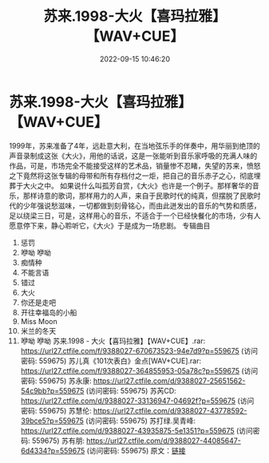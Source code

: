 ﻿---
title: 苏来.1998-大火【喜玛拉雅】【WAV+CUE】
date: 2022-09-15 10:46:20
categories: WAV车载音乐、镜像
tags: 华语中文
---
# 苏来.1998-大火【喜玛拉雅】【WAV+CUE】

1999年，苏来准备了4年，远赴意大利，在当地弦乐手的伴奏中，用华丽到绝顶的声音录制成这张《大火》，用他的话说，这是一张能听到音乐家呼吸的充满人味的作品，可是，市场完全不能接受这样的艺术品，销量惨不忍睹，失望的苏来，愤怒之下竟然将这张专辑的母带和所有存档付之一炬，把自己的音乐赤子之心，彻底埋葬于大火之中。
如果说什么叫孤芳自赏，《大火》也许是一个例子。那样奢华的音乐，那样诗意的歌词，那样用力的人声，来自于民歌时代的纯真，但摆脱了民歌时代的少年强说愁滋味，一切都做到刻骨铭心，而由此迸发出的音乐的气势和质感，足以绕梁三日，可是，这样用心的音乐，不适合于一个已经快餐化的市场，少有人愿意停下来，静心聆听它，《大火》于是成为一场悲剧。
专辑曲目
1. 惩罚
2. 咿呦 咿呦
3. 痴情种
4. 不能言语
5. 错过
6. 大火
7. 你还是走吧
8. 开往幸福岛的小船
9. Miss Moon
10. 米兰的冬天
11. 咿呦 咿呦
苏来.1998 - 大火【喜玛拉雅】【WAV+CUE】.rar: https://url27.ctfile.com/f/9388027-670673523-94e7d9?p=559675
(访问密码: 559675)
苏儿真《101次表白》金点[WAV+CUE].rar: https://url27.ctfile.com/f/9388027-364855953-05a78c?p=559675
(访问密码: 559675)
苏永康: https://url27.ctfile.com/d/9388027-25651562-54c9bb?p=559675
(访问密码: 559675)
苏芮CD: https://url27.ctfile.com/d/9388027-33136947-04692f?p=559675
(访问密码: 559675)
苏慧伦: https://url27.ctfile.com/d/9388027-43778592-39bce5?p=559675
(访问密码: 559675)
苏打绿.吴青峰: https://url27.ctfile.com/d/9388027-43935875-5e1351?p=559675
(访问密码: 559675)
苏有朋: https://url27.ctfile.com/d/9388027-44085647-6d4334?p=559675
(访问密码: 559675)
原文：[链接](https://blog.sina.com.cn/s/blog_1647c7e7601030zfe.html)
